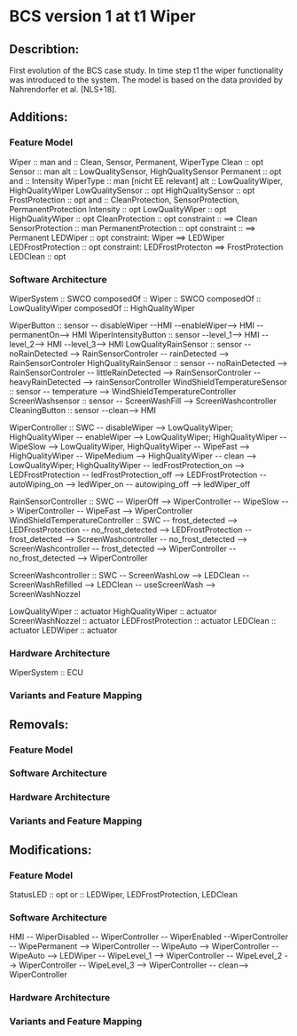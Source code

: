BCS version 1 at t1 Wiper
=========================

Describtion:
------------
First evolution of the BCS case study. In time step t1 the wiper functionality was introduced to the system. The model is based on the data provided by Nahrendorfer et al. [NLS+18]. 

Additions:
----------
### Feature Model
Wiper :: man
	and :: Clean, Sensor, Permanent, WiperType
Clean :: opt
Sensor :: man
	alt :: LowQualitySensor, HighQualitySensor
Permanent :: opt
	and :: Intensity
WiperType :: man [nicht EE relevant]
	alt :: LowQualityWiper, HighQualityWiper
LowQualitySensor :: opt
HighQualitySensor :: opt
FrostProtection :: opt
	and :: CleanProtection, SensorProtection, PermanentProtection
Intensity :: opt
LowQualityWiper :: opt
HighQualityWiper :: opt
CleanProtection :: opt
	constraint :: ==> Clean
SensorProtection :: man
PermanentProtection :: opt
	constraint :: ==> Permanent
LEDWiper :: opt
	constraint: Wiper ==> LEDWiper
LEDFrostProtection :: opt
	constraint: LEDFrostProtecton ==> FrostProtection
LEDClean :: opt
	
### Software Architecture
WiperSystem :: SWCO
	composedOf ::
Wiper :: SWCO
	composedOf :: LowQualityWiper
	composedOf :: HighQualityWiper

WiperButton :: sensor
	-- disableWiper --HMI
	--enableWiper--> HMI
	--permanentOn--> HMI
WiperIntensityButton :: sensor
	--level_1--> HMI
	--level_2--> HMI
	--level_3--> HMI
LowQualityRainSensor :: sensor
	-- noRainDetected --> RainSensorControler
	-- rainDetected --> RainSensorControler
HighQualityRainSensor :: sensor
	-- noRainDetected --> RainSensorControler
	-- littleRainDetected --> RainSensorControler
	-- heavyRainDetected --> rainSensorController
WindShieldTemperatureSensor :: sensor
	-- temperature --> WindShieldTemperatureController
ScreenWashsensor :: sensor
	-- ScreenWashFill --> ScreenWashcontroller
CleaningButton :: sensor
	--clean--> HMI
	
WiperController :: SWC
	-- disableWiper --> LowQualityWiper; HighQualityWiper
	-- enableWiper --> LowQualityWiper; HighQualityWiper
	-- WipeSlow --> LowQualityWiper, HighQualityWiper
	-- WipeFast --> HighQualityWiper
	-- WipeMedium --> HighQualityWiper
	-- clean --> LowQualityWiper; HighQualityWiper
	-- ledFrostProtection_on --> LEDFrostProtection
	-- ledFrostProtection_off --> LEDFrostProtection
	-- autoWiping_on --> ledWiper_on
	-- autowiping_off --> ledWiper_off
	
RainSensorController :: SWC
	-- WiperOff --> WiperController
	-- WipeSlow --> WiperController
	-- WipeFast --> WiperController
WindShieldTemperatureController :: SWC
	-- frost_detected --> LEDFrostProtection
	-- no_frost_detected --> LEDFrostProtection
	-- frost_detected --> ScreenWashcontroller
	-- no_frost_detected --> ScreenWashcontroller
	-- frost_detected --> WiperController
	-- no_frost_detected --> WiperController
	
ScreenWashcontroller :: SWC
	-- ScreenWashLow --> LEDClean
	-- ScreenWashRefilled --> LEDClean
	-- useScreenWash --> ScreenWashNozzel
	
LowQualityWiper :: actuator
HighQualityWiper :: actuator
ScreenWashNozzel :: actuator
LEDFrostProtection :: actuator
LEDClean :: actuator
LEDWiper :: actuator

### Hardware Architecture
WiperSystem :: ECU 


### Variants and Feature Mapping

Removals:
---------
### Feature Model

### Software Architecture

### Hardware Architecture

### Variants and Feature Mapping

Modifications:
--------------
### Feature Model
StatusLED :: opt
	or :: LEDWiper, LEDFrostProtection, LEDClean

### Software Architecture
HMI
	-- WiperDisabled -- WiperController
	-- WiperEnabled --WiperController
	-- WipePermanent --> WiperController
	-- WipeAuto --> WiperController
	-- WipeAuto --> LEDWiper
	-- WipeLevel_1 --> WiperController
	-- WipeLevel_2 --> WiperController
	-- WipeLevel_3 --> WiperController
	-- clean--> WiperController
### Hardware Architecture

### Variants and Feature Mapping

